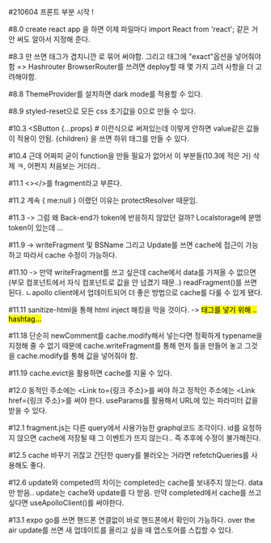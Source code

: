 #210604 프론트 부분 시작 !


#8.0 create react app 을 하면 이제 파일마다 import React from 'react'; 같은 거 안 써도 알아서 지정해 준다. 

#8.3 <Route>만 쓰면 태그가 겹치니깐 <switch>로 묶어 써야함.
    그리고 <Route>태그에 "exact"옵션을 넣어줘야함 => Hashrouter 
    BrowserRouter를 쓰려면 deploy할 때 몇 가지 고려 사항을 더 고려해야함.

#8.8 ThemeProvider를 설치하면 dark mode를 적용할 수 있다.

#8.9 styled-reset으로 모든 css 초기값을 0으로 만들 수 있다.

#10.3 <SButton {...props} # 이런식으로 써져있는데 이렇게 안하면 value같은 값들이 적용이 안됨.
      {children} 을 쓰면 하위 태그를 만들 수 있다.

#10.4 근데 어짜피 굳이 function을 만들 필요가 없어서 이 부분들(10.3에 적은 거) 삭제 ㅋ, 어쩐지 처음보는 거더라.. 

#11.1 <></>를 fragment라고 부른다. 

#11.2 계속 { me:null } 이랬던 이유는 protectResolver 때문임. 
     
#11.3 -> 그럼 왜 Back-end가 token에 반응하지 않았던 걸까?  Localstorage에 분명 token이 있는데 ... 

#11.9 -> writeFragment 및 BSName 그리고 Update를 쓰면 cache에 접근이 가능하고 따라서 cache 수정이 가능하다.

#11.10 -> 만약 writeFragment를 쓰고 싶은데 cache에서 data를 가져올 수 없으면 (부모 컴포넌트에서 자식 컴포넌트로 값을 안 넘겼기 때문..) readFragment()를 쓰면 된다. 
          ㄴapollo client에서 업데이트되어 더 좋은 방법으로 cache를 다룰 수 있게 됐다.

#11.11 sanitize-html을 통해 html inject 해킹을 막을 것이다. -> <Mark>태그를 넣기 위해 .. hashtag...

#11.18 단순히 newComment를 cache.modify해서 넣는다면 정확하게 typename을 지정해 줄 수 없기 때문에 
       cache.writeFragment를 통해 먼저 틀을 만들어 놓고 그것을 cache.modify를 통해 값을 넣어줘야 함. 

#11.19 cache.evict을 활용하면 cache를 지울 수 있다. 

#12.0 동적인 주소에는 <Link to={링크 주소}>를 써야 하고 정적인 주소에는 <Link href={링크 주소}>를 써야 한다. 
      useParams를 활용해서 URL에 있는 파라미터 값을 받을 수 있다. 

#12.1 fragment.js는 다른 query에서 사용가능한 graphql코드 조각이다. 
    id를 요청하지 않으면 cache에 저장될 때 그 이벤트가 뜨지 않는다.. 즉 추후에 수정이 불가해진다. 

#12.5 cache 바꾸기 귀찮고 간단한 query를 불러오는 거라면 refetchQueries를 사용해도 좋다. 

#12.6 update와 competed의 차이는 completed는 cache를 보내주지 않는다. data만 받음.. update는 cache와 update를 다 받음. 만약 completed에서 cache를 쓰고 싶다면 
      useApolloClient()를 써야한다. 


#13.1 expo go를 쓰면 핸드폰 연결없이 바로 핸드폰에서 확인이 가능하다. over the air update를 쓰면 새 업데이트를 올리고 싶을 때 앱스토어를 스킵할 수 있다. 